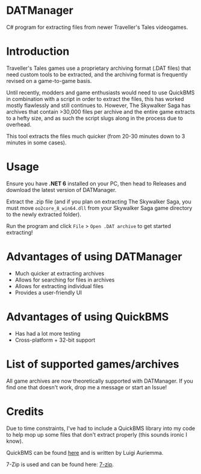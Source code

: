 ﻿# DATManager
C# program for extracting files from newer Traveller's Tales videogames.
# Introduction
Traveller's Tales games use a proprietary archiving format (.DAT files) that need custom tools to be extracted, and the archiving format is frequently revised on a game-to-game basis.

Until recently, modders and game enthusiasts would need to use QuickBMS in combination with a script in order to extract the files, this has worked mostly flawlessly and still continues to. However, The Skywalker Saga has archives that contain >30,000 files per archive and the entire game extracts to a hefty size, and as such the script slugs along in the process due to overhead.

This tool extracts the files much quicker (from 20-30 minutes down to 3 minutes in some cases).

# Usage

Ensure you have **.NET 6** installed on your PC, then head to Releases and download the latest version of DATManager. 

Extract the .zip file (and if you plan on extracting The Skywalker Saga, you must move `oo2core_8_win64.dll` from your Skywalker Saga game directory to the newly extracted folder).

Run the program and click `File` > `Open .DAT archive` to get started extracting!

# Advantages of using DATManager

- Much quicker at extracting archives
- Allows for searching for files in archives
- Allows for extracting individual files
- Provides a user-friendly UI

# Advantages of using QuickBMS

- Has had a lot more testing
- Cross-platform + 32-bit support

# List of supported games/archives

All game archives are now theoretically supported with DATManager. If you find one that doesn't work, drop me a message or start an Issue!

# Credits
Due to time constraints, I've had to include a QuickBMS library into my code to help mop up some files that don't extract properly (this sounds ironic I know).

QuickBMS can be found [here](https://aluigi.altervista.org/quickbms.htm) and is written by Luigi Auriemma.

7-Zip is used and can be found here: [7-zip](https://www.7-zip.org/).